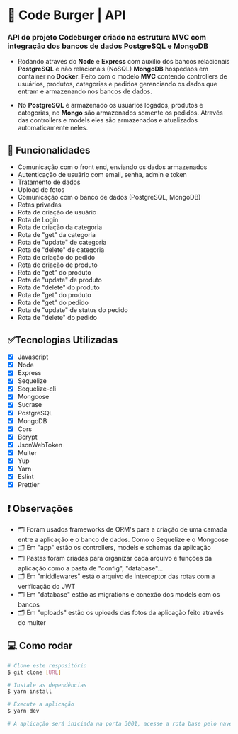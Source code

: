# 🍔 Code Burger | API

### API do projeto Codeburger criado na estrutura MVC com integração dos bancos de dados PostgreSQL e MongoDB

- Rodando através do <b>Node</b> e <b>Express</b> com auxilio dos bancos relacionais <b>PostgreSQL</b> e não relacionais (NoSQL) <b>MongoDB</b> hospedaos em container no <b>Docker</b>.
Feito com o modelo <b>MVC</b> contendo controllers de usuários, produtos, categorias e pedidos gerenciando os dados que entram e armazenando nos bancos de dados.

- No <b>PostgreSQL</b> é armazenado os usuários logados, produtos e categorias, no <b>Mongo</b> são armazenados somente os pedidos. Através das controllers e models eles são armazenados e atualizados
automaticamente neles.

## 🔧 Funcionalidades 
- Comunicação com o front end, enviando os dados armazenados
- Autenticação de usuário com email, senha, admin e token
- Tratamento de dados
- Upload de fotos
- Comunicação com o banco de dados (PostgreSQL, MongoDB)
- Rotas privadas
- Rota de criação de usuário
- Rota de Login
- Rota de criação da categoria
- Rota de "get" da categoria
- Rota de "update" de categoria
- Rota de "delete" de categoria
- Rota de criação do pedido
- Rota de criação de produto
- Rota de "get" do produto
- Rota de "update" de produto
- Rota de "delete" do produto
- Rota de "get" do produto
- Rota de "get" do pedido
- Rota de "update" de status do pedido
- Rota de "delete" do pedido

## ✅Tecnologias Utilizadas
- [X] Javascript
- [X] Node
- [X] Express
- [X] Sequelize
- [X] Sequelize-cli
- [X] Mongoose
- [X] Sucrase
- [X] PostgreSQL
- [X] MongoDB
- [X] Cors
- [X] Bcrypt
- [X] JsonWebToken
- [X] Multer
- [X] Yup
- [X] Yarn
- [X] Eslint
- [X] Prettier

## ❗ Observações 
- 🗂 Foram usados frameworks de ORM's para a criação de uma camada entre a aplicação e o banco de dados. Como o Sequelize e o Mongoose
- 🗂 Em "app" estão os controllers, models e schemas da aplicação
- 🗂 Pastas foram criadas para organizar cada arquivo e funções da aplicação como a pasta de "config", "database"...
- 🗂 Em "middlewares" está o arquivo de interceptor das rotas com a verificação do JWT
- 🗂 Em "database" estão as migrations e conexão dos models com os bancos
- 🗂 Em "uploads" estão os uploads das fotos da aplicação feito através do multer

## 💻 Como rodar
```bash
# Clone este respositório
$ git clone [URL]

# Instale as dependências
$ yarn install

# Execute a aplicação
$ yarn dev

# A aplicação será iniciada na porta 3001, acesse a rota base pelo navegador: http://localhost:3001
``` 

